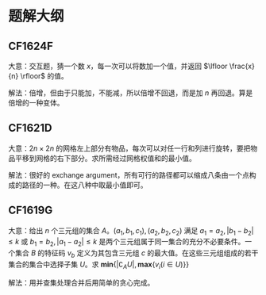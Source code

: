 # 题解大纲

## CF1624F
大意：交互题，猜一个数 $x$，每一次可以将数加一个值，并返回 $\lfloor \frac{x}{n} \rfloor$ 的值。

解法：倍增，但由于只能加，不能减，所以倍增不回退，而是加 $n$ 再回退。算是倍增的一种变体。

## CF1621D
大意：$2n \times 2n$ 的网格左上部分有物品，每次可以对任一行和列进行旋转，要把物品平移到网格的右下部分。求所需经过网格权值和的最小值。

解法：很好的 exchange argument，所有可行的路径都可以缩成八条由一个点构成的路径的一种。在这八种中取最小值即可。

## CF1619G
大意：给出 $n$ 个三元组的集合 $A$。$(a_1,b_1,c_1),(a_2,b_2,c_2)$ 满足 $a_1=a_2,|b_1-b_2|\leq k$ 或 $b_1=b_2,|a_1-a_2|\leq k$ 是两个三元组属于同一集合的充分不必要条件。一个集合 $B$ 的特征码 $v_b$ 定义为其包含三元组 $c$ 的最大值。在这些三元组组成的若干集合的集合中选择子集 $U$。求 $\textbf{min}\{|\complement_AU|,\textbf{max}\{v_i(i\in U)\}\}$

解法：用并查集处理合并后用简单的贪心完成。